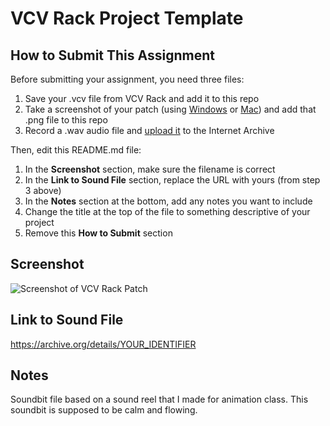 # VCV Rack Project Template

## How to Submit This Assignment

Before submitting your assignment, you need three files:

1. Save your .vcv file from VCV Rack and add it to this repo
2. Take a screenshot of your patch (using [Windows](https://support.microsoft.com/en-us/windows/use-snipping-tool-to-capture-screenshots-00246869-1843-655f-f220-97299b865f6b) or [Mac](https://support.apple.com/en-us/HT201361)) and add that .png file to this repo
3. Record a .wav audio file and [upload it](https://archive.org/create/) to the Internet Archive

Then, edit this README.md file:

1. In the **Screenshot** section, make sure the filename is correct
2. In the **Link to Sound File** section, replace the URL with yours (from step 3 above)
3. In the **Notes** section at the bottom, add any notes you want to include
4. Change the title at the top of the file to something descriptive of your project
5. Remove this **How to Submit** section

## Screenshot

![Screenshot of VCV Rack Patch](screenshot.png)

## Link to Sound File

https://archive.org/details/YOUR_IDENTIFIER

## Notes
Soundbit file based on a sound reel that I made for animation class. This soundbit is supposed to be calm and flowing.
